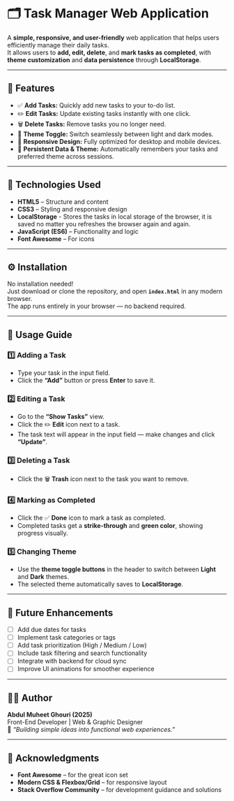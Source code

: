 # 🗂️ Task Manager Web Application

A **simple, responsive, and user-friendly** web application that helps users efficiently manage their daily tasks.  
It allows users to **add, edit, delete**, and **mark tasks as completed**, with **theme customization** and **data persistence** through **LocalStorage**.

---

## 🚀 Features

- ✅ **Add Tasks:** Quickly add new tasks to your to-do list.  
- ✏️ **Edit Tasks:** Update existing tasks instantly with one click.  
- 🗑️ **Delete Tasks:** Remove tasks you no longer need.  
- 🌙 **Theme Toggle:** Switch seamlessly between light and dark modes.  
- 📱 **Responsive Design:** Fully optimized for desktop and mobile devices.  
- 💾 **Persistent Data & Theme:** Automatically remembers your tasks and preferred theme across sessions.  

---

## 🧠 Technologies Used

- **HTML5** – Structure and content  
- **CSS3** – Styling and responsive design  
- **LocalStorage** - Stores the tasks in local storage of the browser, it is saved no matter you refreshes the browser again and again.
- **JavaScript (ES6)** – Functionality and logic  
- **Font Awesome** – For icons  

---

## ⚙️ Installation

No installation needed!  
Just download or clone the repository, and open **`index.html`** in any modern browser.  
The app runs entirely in your browser — no backend required.

---

## 🧭 Usage Guide

### 1️⃣ Adding a Task
- Type your task in the input field.  
- Click the **“Add”** button or press **Enter** to save it.

### 2️⃣ Editing a Task
- Go to the **“Show Tasks”** view.  
- Click the ✏️ **Edit** icon next to a task.  
- The task text will appear in the input field — make changes and click **“Update”**.

### 3️⃣ Deleting a Task
- Click the 🗑️ **Trash** icon next to the task you want to remove.  

### 4️⃣ Marking as Completed
- Click the ✅ **Done** icon to mark a task as completed.  
- Completed tasks get a **strike-through** and **green color**, showing progress visually.  

### 5️⃣ Changing Theme
- Use the **theme toggle buttons** in the header to switch between **Light** and **Dark** themes.  
- The selected theme automatically saves to **LocalStorage**.

---

## 🌱 Future Enhancements

- [ ] Add due dates for tasks  
- [ ] Implement task categories or tags  
- [ ] Add task prioritization (High / Medium / Low)  
- [ ] Include task filtering and search functionality  
- [ ] Integrate with backend for cloud sync  
- [ ] Improve UI animations for smoother experience  

---

## 👨‍💻 Author

**Abdul Muheet Ghouri (2025)**  
Front-End Developer | Web & Graphic Designer  
💬 _“Building simple ideas into functional web experiences.”_

---

## 🙏 Acknowledgments

- **Font Awesome** – for the great icon set  
- **Modern CSS & Flexbox/Grid** – for responsive layout  
- **Stack Overflow Community** – for development guidance and solutions  
